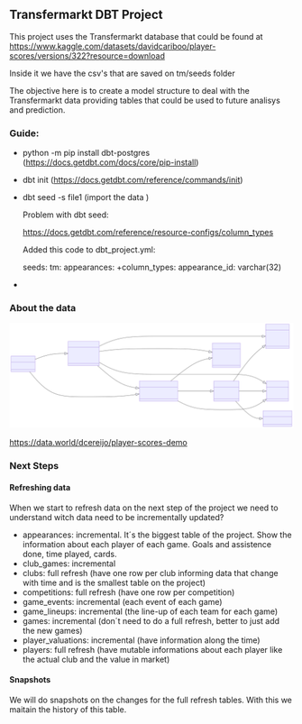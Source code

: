 ## Transfermarkt DBT Project

This project uses the Transfermarkt database that could be found at https://www.kaggle.com/datasets/davidcariboo/player-scores/versions/322?resource=download

Inside it we have the csv's that are saved on tm/seeds folder

The objective here is to create a model structure to deal with the Transfermarkt data providing tables that could be used to future analisys and prediction. 

### Guide:

- python -m pip install dbt-postgres (https://docs.getdbt.com/docs/core/pip-install)

- dbt init (https://docs.getdbt.com/reference/commands/init)

- dbt seed -s file1 (import the data )

    Problem with dbt seed: 

    https://docs.getdbt.com/reference/resource-configs/column_types

    Added this code to dbt_project.yml:

    seeds:
    tm: 
        appearances:
        +column_types:
            appearance_id: varchar(32)
- 

### About the data
![Transfermarkt Data Diagram](https://github.com/dcaribou/transfermarkt-datasets/blob/master/resources/diagram.svg?raw=true)


https://data.world/dcereijo/player-scores-demo

### Next Steps

#### Refreshing data
When we start to refresh data on the next step of the project we need to understand witch data need to be incrementally updated?

- appearances: incremental. It´s the biggest table of the project. Show the information about each player of each game. Goals and assistence done, time played, cards. 
- club_games: incremental
- clubs: full refresh (have one row per club informing data that change with time and is the smallest table on the project)
- competitions: full refresh (have one row per competition)
- game_events: incremental (each event of each game)
- game_lineups: incremental (the line-up of each team for each game)
- games: incremental (don´t need to do a full refresh, better to just add the new games)
- player_valuations: incremental (have information along the time)
- players: full refresh (have mutable informations about each player like the actual club and the value in market)


#### Snapshots
We will do snapshots on the changes for the full refresh tables. With this we maitain the history of this table.